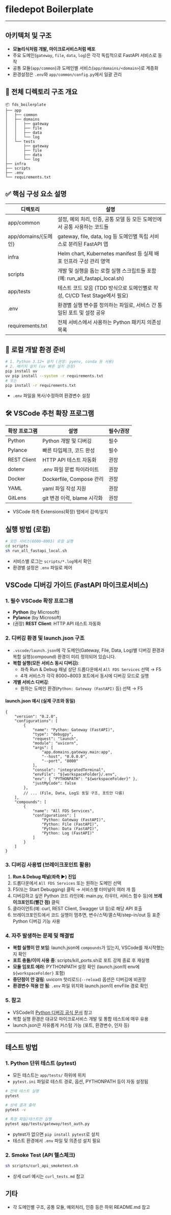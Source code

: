 # filedepot Boilerplate

---

## 아키텍처 및 구조

- **모놀리식처럼 개발, 마이크로서비스처럼 배포**
- 주요 도메인(`gateway`, `file`, `data`, `log`)은 각각 독립적으로 FastAPI 서비스로 동작
- 공통 모듈(`app/common`)과 도메인별 서비스(`app/domains/<domain>`)로 계층화
- 환경설정은 `.env`와 `app/common/config.py`에서 일괄 관리


## 📁 전체 디렉토리 구조 개요

```
📦 fds_boilerplate
├── app
│   ├── common
│   ├── domains
│   │   ├── gateway
│   │   ├── file
│   │   ├── data
│   │   └── log
│   └── tests
│       ├── gateway
│       ├── file
│       ├── data
│       └── log
├── infra
├── scripts
├── .env
└── requirements.txt
```

## ✅ 핵심 구성 요소 설명

| 디렉토리             | 설명                                                                 |
|----------------------|----------------------------------------------------------------------|
| app/common           | 설정, 예외 처리, 인증, 공통 모델 등 모든 도메인에서 공통 사용하는 코드들 |
| app/domains/{도메인} | gateway, file, data, log 등 도메인별 독립 서비스로 분리된 FastAPI 앱    |
| infra                | Helm chart, Kubernetes manifest 등 실제 배포 인프라 구성 관리 영역      |
| scripts              | 개발 및 실행을 돕는 로컬 실행 스크립트들 포함 (예: run_all_fastapi_local.sh) |
| app/tests            | 테스트 코드 모음 (TDD 방식으로 도메인별로 작성, CI/CD Test Stage에서 필요)                |
| .env                 | 환경별 실행 변수를 정의하는 파일로, 서비스 간 통일된 포트 및 설정 공유   |
| requirements.txt     | 전체 서비스에서 사용하는 Python 패키지 의존성 목록                      |



## 🚀 로컬 개발 환경 준비

```bash
# 1. Python 3.12+ 설치 (권장: pyenv, conda 등 사용)
# 2. 패키지 설치 (uv 빠른 설치 권장)
pip install uv
uv pip install --system -r requirements.txt
# 또는
pip install -r requirements.txt
```
- `.env` 파일을 복사/수정하여 환경변수 설정

## 🛠️ VSCode 추천 확장 프로그램

| 확장 프로그램          | 설명                                 | 필수/권장 |
|-----------------------|--------------------------------------|----------|
| Python                | Python 개발 및 디버깅                | 필수     |
| Pylance               | 빠른 타입체크, 코드 완성             | 필수     |
| REST Client           | HTTP API 테스트 자동화                | 권장     |
| dotenv                | .env 파일 문법 하이라이트             | 권장     |
| Docker                | Dockerfile, Compose 관리              | 권장     |
| YAML                  | yaml 파일 작성 지원                   | 권장     |
| GitLens               | git 변경 이력, blame 시각화           | 권장     |

- VSCode 좌측 Extensions(확장) 탭에서 검색/설치

## 실행 방법 (로컬)

```bash
# 모든 서비스(8000~8003) 로컬 실행
cd scripts
sh run_all_fastapi_local.sh
```

- 서비스별 로그는 `scripts/*.log`에서 확인
- 환경별 설정은 `.env` 파일로 제어

## VSCode 디버깅 가이드 (FastAPI 마이크로서비스)

### 1. 필수 VSCode 확장 프로그램
- **Python** (by Microsoft)
- **Pylance** (by Microsoft)
- (권장) **REST Client**: HTTP API 테스트 자동화

### 2. 디버깅 환경 및 launch.json 구조
- `.vscode/launch.json`에 각 도메인(Gateway, File, Data, Log)별 디버깅 환경과 복합 실행(compound) 환경이 미리 정의되어 있습니다.
- **복합 실행(모든 서비스 동시 디버깅)**:
    - 좌측 Run & Debug 패널 상단 드롭다운에서 `All FDS Services` 선택 → F5
    - 4개 서비스가 각각 8000~8003 포트에서 동시에 디버깅 모드로 실행
- **개별 서비스 디버깅**:
    - 원하는 도메인 환경(`Python: Gateway (FastAPI)` 등) 선택 → F5

#### launch.json 예시 (실제 구조와 동일)
```jsonc
{
    "version": "0.2.0",
    "configurations": [
        {
            "name": "Python: Gateway (FastAPI)",
            "type": "debugpy",
            "request": "launch",
            "module": "uvicorn",
            "args": [
                "app.domains.gateway.main:app",
                "--host", "0.0.0.0",
                "--port", "8000"
            ],
            "console": "integratedTerminal",
            "envFile": "${workspaceFolder}/.env",
            "env": { "PYTHONPATH": "${workspaceFolder}" },
            "justMyCode": false
        },
        // ... (File, Data, Log도 동일 구조, 포트만 다름)
    ],
    "compounds": [
        {
            "name": "All FDS Services",
            "configurations": [
                "Python: Gateway (FastAPI)",
                "Python: File (FastAPI)",
                "Python: Data (FastAPI)",
                "Python: Log (FastAPI)"
            ]
        }
    ]
}
```

### 3. 디버깅 사용법 (브레이크포인트 활용)
1. **Run & Debug 패널(좌측 ▶️) 진입**
2. 드롭다운에서 `All FDS Services` 또는 원하는 도메인 선택
3. F5(또는 Start Debugging) 클릭 → 서비스별 터미널이 여러 개 뜸
4. 디버깅하고 싶은 Python 코드 라인(예: main.py, 라우터, 서비스 함수 등)에 **브레이크포인트(빨간 점)** 클릭
5. 클라이언트(예: curl, REST Client, Swagger UI 등)로 해당 API 호출
6. 브레이크포인트에서 코드 실행이 멈추면, 변수/스택/콜스택/step-in/out 등 표준 Python 디버깅 기능 사용

### 4. 자주 발생하는 문제 및 해결법
- **복합 실행이 안 보임**: launch.json에 `compounds`가 있는지, VSCode를 재시작했는지 확인
- **포트 충돌/이미 사용 중**: scripts/kill_ports.sh로 포트 강제 종료 후 재실행
- **모듈 임포트 에러**: PYTHONPATH 설정 확인 (launch.json의 env에 `${workspaceFolder}` 포함)
- **중단점이 안 걸림**: uvicorn 핫리로드(`--reload`) 옵션은 디버깅에 비권장
- **환경변수 적용 안 됨**: `.env` 파일 위치와 launch.json의 envFile 경로 확인

### 5. 참고
- VSCode의 [Python 디버깅 공식 문서](https://code.visualstudio.com/docs/python/debugging) 참고
- 복합 실행 환경은 대규모 마이크로서비스 개발 및 통합 테스트에 매우 유용
- launch.json은 자유롭게 커스텀 가능 (포트, 환경변수, 인자 등)

---

## 테스트 방법

### 1. Python 단위 테스트 (pytest)

- 모든 테스트는 `app/tests/` 하위에 위치
- `pytest.ini` 파일로 테스트 경로, 옵션, PYTHONPATH 등이 자동 설정됨

```bash
# 전체 테스트 실행
pytest

# 상세 결과 출력
pytest -v

# 특정 파일/테스트만 실행
pytest app/tests/gateway/test_auth.py
```

- pytest가 없으면 `pip install pytest`로 설치
- 테스트 환경에서 `.env` 파일 및 의존성 설치 필요

### 2. Smoke Test (API 헬스체크)

```bash
sh scripts/curl_api_smoketest.sh
```

- 상세 curl 예시는 `curl_tests.md` 참고

## 기타
- 각 도메인별 구조, 공통 모듈, 예외처리, 인증 등은 하위 README.md 참고
